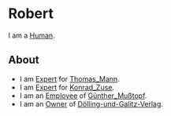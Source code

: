 # Robert

I am a [Human](40000001.md).

## About

- I am [Expert](12000000.md) for [Thomas_Mann](404.md).
- I am [Expert](12000000.md) for [Konrad_Zuse](70000045.md).
- I am an [Employee](270000032.md) of [Günther_Mußtopf](404.md).
- I am an [Owner](670045.md) of [Dölling-und-Galitz-Verlag](240000047.md).
